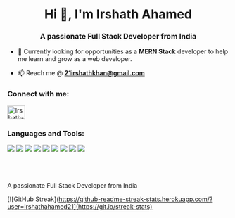 

<h1 align="center">Hi 👋, I'm Irshath Ahamed</h1>
<h3 align="center">A passionate Full Stack Developer from India</h3>

- 🌱 Currently looking for opportunities as a **MERN Stack** developer to help me learn and grow as a web developer.

- 📫 Reach me @ **21irshathkhan@gmail.com**

<h3 align="left">Connect with me:</h3>
<p align="left">
<a href="https://www.linkedin.com/in/irshath-ahamed-360498219/" target="blank"><img align="center" src="https://cdn.jsdelivr.net/npm/simple-icons@3.0.1/icons/linkedin.svg" alt="Irshath-ahamed" height="30" width="40" /></a>
</p>



<h3 align="left">Languages and Tools:</h3>
<div>
<img src = "https://img.shields.io/badge/-HTML5-E34F26?style=flat&logo=html5&logoColor=white">
  <img src = "https://img.shields.io/badge/-CSS3-1572B6?style=flat&logo=css3&logoColor=white"> 
  <img src="https://img.shields.io/badge/-JavaScript-eed718?style=flat&logo=javascript&logoColor=ffffff"> 
  <img src="https://img.shields.io/badge/-React-000000?style=flat&logo=react&logoColor=00c8ff">
  <img src="https://img.shields.io/badge/-Redux-764abc?style=flat&logo=redux&logoColor=white">
  <img src="https://img.shields.io/badge/-Node.js-3C873A?style=flat&logo=Node.js&logoColor=white"> 
   <img src="https://img.shields.io/badge/-Express.js-787878?style=flat"> 
  <img src="https://img.shields.io/badge/-MongoDB-4DB33D?style=flat&logo=mongodb&logoColor=FFFFFF"> 
  <img src="https://img.shields.io/badge/-MySQL-F29111?style=flat&logo=mysql&logoColor=FFFFFF">
 
</div>
<br/>
<div>
<!--   <img align="center" src="https://github-readme-stats.vercel.app/api/top-langs?username=jigyasa08&show_icons=true&locale=en&layout=compact" alt="jigyasa08" /> -->
</div>
<br/>

<!-- <div><img src="https://github-readme-stats.vercel.app/api?username=jigyasa08&theme=highcontrast&show_icons=true"/></div> -->
<br/>
<!-- You can find my work on my <a href="http://Jigyasa08.github.io/" target="blank">Portfolio</a>. -->

A passionate Full Stack Developer from India

[![GitHub Streak](https://github-readme-streak-stats.herokuapp.com/?user=irshathahamed21](https://git.io/streak-stats)
<!--
**irshathahamed21/irshathahamed21** is a ✨ _special_ ✨ repository because its `README.md` (this file) appears on your GitHub profile.

Here are some ideas to get you started:

- 🔭 I’m currently working on ...
- 🌱 I’m currently learning ...
- 👯 I’m looking to collaborate on ...
- 🤔 I’m looking for help with ...
- 💬 Ask me about ...
- 📫 How to reach me: ...
- 😄 P
- ⚡ Fun fact: ...


-->

